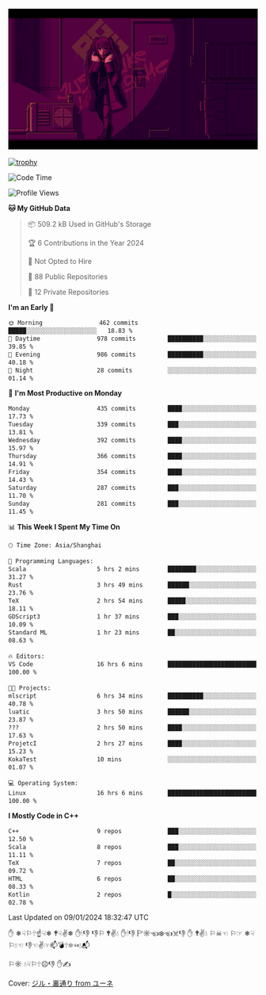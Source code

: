 ![](imgs/main.png)

[![trophy](https://github-profile-trophy.vercel.app/?username=NeilKleistGao&theme=dracula)](https://github.com/ryo-ma/github-profile-trophy)

<!--START_SECTION:waka-->
![Code Time](http://img.shields.io/badge/Code%20Time-513%20hrs%2018%20mins-blue)

![Profile Views](http://img.shields.io/badge/Profile%20Views-0-blue)

**🐱 My GitHub Data** 

> 📦 509.2 kB Used in GitHub's Storage 
 > 
> 🏆 6 Contributions in the Year 2024
 > 
> 🚫 Not Opted to Hire
 > 
> 📜 88 Public Repositories 
 > 
> 🔑 12 Private Repositories 
 > 
**I'm an Early 🐤** 

```text
🌞 Morning                462 commits         █████░░░░░░░░░░░░░░░░░░░░   18.83 % 
🌆 Daytime                978 commits         ██████████░░░░░░░░░░░░░░░   39.85 % 
🌃 Evening                986 commits         ██████████░░░░░░░░░░░░░░░   40.18 % 
🌙 Night                  28 commits          ░░░░░░░░░░░░░░░░░░░░░░░░░   01.14 % 
```
📅 **I'm Most Productive on Monday** 

```text
Monday                   435 commits         ████░░░░░░░░░░░░░░░░░░░░░   17.73 % 
Tuesday                  339 commits         ███░░░░░░░░░░░░░░░░░░░░░░   13.81 % 
Wednesday                392 commits         ████░░░░░░░░░░░░░░░░░░░░░   15.97 % 
Thursday                 366 commits         ████░░░░░░░░░░░░░░░░░░░░░   14.91 % 
Friday                   354 commits         ████░░░░░░░░░░░░░░░░░░░░░   14.43 % 
Saturday                 287 commits         ███░░░░░░░░░░░░░░░░░░░░░░   11.70 % 
Sunday                   281 commits         ███░░░░░░░░░░░░░░░░░░░░░░   11.45 % 
```


📊 **This Week I Spent My Time On** 

```text
🕑︎ Time Zone: Asia/Shanghai

💬 Programming Languages: 
Scala                    5 hrs 2 mins        ████████░░░░░░░░░░░░░░░░░   31.27 % 
Rust                     3 hrs 49 mins       ██████░░░░░░░░░░░░░░░░░░░   23.76 % 
TeX                      2 hrs 54 mins       █████░░░░░░░░░░░░░░░░░░░░   18.11 % 
GDScript3                1 hr 37 mins        ███░░░░░░░░░░░░░░░░░░░░░░   10.09 % 
Standard ML              1 hr 23 mins        ██░░░░░░░░░░░░░░░░░░░░░░░   08.63 % 

🔥 Editors: 
VS Code                  16 hrs 6 mins       █████████████████████████   100.00 % 

🐱‍💻 Projects: 
mlscript                 6 hrs 34 mins       ██████████░░░░░░░░░░░░░░░   40.78 % 
luatic                   3 hrs 50 mins       ██████░░░░░░░░░░░░░░░░░░░   23.87 % 
???                      2 hrs 50 mins       ████░░░░░░░░░░░░░░░░░░░░░   17.63 % 
ProjetcI                 2 hrs 27 mins       ████░░░░░░░░░░░░░░░░░░░░░   15.23 % 
KokaTest                 10 mins             ░░░░░░░░░░░░░░░░░░░░░░░░░   01.07 % 

💻 Operating System: 
Linux                    16 hrs 6 mins       █████████████████████████   100.00 % 
```

**I Mostly Code in C++** 

```text
C++                      9 repos             ███░░░░░░░░░░░░░░░░░░░░░░   12.50 % 
Scala                    8 repos             ███░░░░░░░░░░░░░░░░░░░░░░   11.11 % 
TeX                      7 repos             ██░░░░░░░░░░░░░░░░░░░░░░░   09.72 % 
HTML                     6 repos             ██░░░░░░░░░░░░░░░░░░░░░░░   08.33 % 
Kotlin                   2 repos             █░░░░░░░░░░░░░░░░░░░░░░░░   02.78 % 
```




 Last Updated on 09/01/2024 18:32:47 UTC
<!--END_SECTION:waka-->

✋ ❄☟⚐🕆☝☟❄ 🕈☟✌❄ ✋🕯👎 👎⚐ 🕈✌💧 ✋🕯👎 🏱☼☜❄☜☠👎 ✋ 🕈✌💧 ⚐☠☜ ⚐☞ ❄☟⚐💧☜ 👎☜✌☞📫💣🕆❄☜💧📬

⚐☼ 💧☟⚐🕆☹👎 ✋✍

Cover: [ジル・裏通り from ユーネ](https://www.pixiv.net/artworks/62127066)
